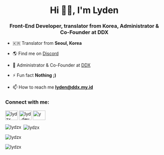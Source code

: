 <h1 align="center">Hi 👋🏻, I'm Lyden</h1>
<h3 align="center">Front-End Developer, translator from Korea, Administrator & Co-Founder at DDX</h3>


- 🇰🇷 Translator from **Seoul, Korea**

- 🌎 Find me on [Discord](https://discord.com/users/744822067740016640)

- 🔭 Administrator & Co-Founder at [DDX](https://ddx.my.id)

- ⚡ Fun fact **Nothing ;)**

- 📫 How to reach me **lyden@ddx.my.id**

<h3 align="left">Connect with me:</h3>
<p align="left">
<a href="https://dev.to/lydzx" target="blank"><img align="center" src="https://cdn.jsdelivr.net/npm/simple-icons@3.0.1/icons/dev-dot-to.svg" alt="lydzx" height="30" width="40" /></a>
<a href="https://instagram.com/lydenzx" target="blank"><img align="center" src="https://cdn.jsdelivr.net/npm/simple-icons@3.0.1/icons/instagram.svg" alt="lyd_dev" height="30" width="40" /></a>
<a href="https://discord.com/users/744822067740016640" target="blank"><img align="center" src="https://cdn.jsdelivr.net/npm/simple-icons@3.0.1/icons/discord.svg" alt="y" height="30" width="40" /></a>
</p>

<p><img align="left" src="https://github-readme-stats.vercel.app/api/top-langs?username=lydzx&show_icons=true&locale=en&layout=compact" alt="lydzx" /></p>

<p>&nbsp;<img align="center" src="https://github-readme-stats.vercel.app/api?username=lydzx&show_icons=true&locale=en" alt="lydzx" /></p>

<p><img align="center" src="https://github-readme-streak-stats.herokuapp.com/?user=lydzx&" alt="lydzx" /></p>
<p><img align="center" src="https://metrics.lecoq.io/lydzx" alt="lydzx" /></p>
